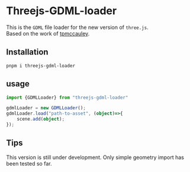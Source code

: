 # Threejs-GDML-loader
This is the `GDML` file loader for the new version of `three.js`.  
Based on the work of [tpmccauley](https://github.com/tpmccauley).
## Installation
```
pnpm i threejs-gdml-loader
```
## usage
``` ts
import {GDMLLoader} from "threejs-gdml-loader"

gdmlLoader = new GDMLLoader();
gdmlLoader.load("path-to-asset", (object)=>{
    scene.add(object);
});
```
## Tips
This version is still under development. Only simple geometry import has been tested so far.
